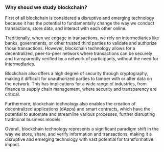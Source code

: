 ### Why shoud we study blockchain?

First of all blockchain is considered a disruptive and emerging technology because it has the potential to fundamentally change the way we conduct transactions, store data, and interact with each other online. 

Traditionally, when we engage in transactions, we rely on intermediaries like banks, governments, or other trusted third parties to validate and authorize those transactions. However, blockchain technology allows for a decentralized, peer-to-peer network where transactions can be securely and transparently verified by a network of participants, without the need for intermediaries.

Blockchain also offers a high degree of security through cryptography, making it difficult for unauthorized parties to tamper with or alter data on the network. This has implications for a wide range of industries, from finance to supply chain management, where security and transparency are critical.

Furthermore, blockchain technology also enables the creation of decentralized applications (dApps) and smart contracts, which have the potential to automate and streamline various processes, further disrupting traditional business models.

Overall, blockchain technology represents a significant paradigm shift in the way we store, share, and verify information and transactions, making it a disruptive and emerging technology with vast potential for transformative impact.

